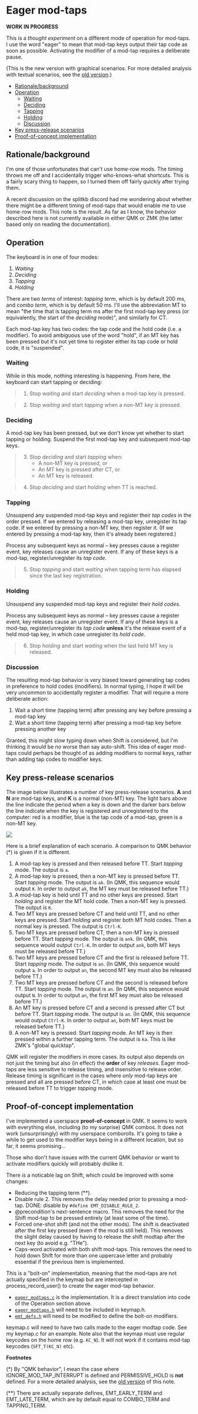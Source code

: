 # Eager mod-taps

**WORK IN PROGRESS**

This is a *thought experiment* on a different mode of operation for mod-taps. I use the word "eager" to mean that mod-tap keys output their tap code as soon as possible. Activating the modifier of a mod-tap requires a deliberate pause.

(This is the new version with graphical scenarios. For more detailed analysis with textual scenarios, see the [old version](eager-modtaps-long.md).) 

<!--ts-->
   * [Rationale/background](#rationalebackground)
   * [Operation](#operation)
      * [Waiting](#waiting)
      * [Deciding](#deciding)
      * [Tapping](#tapping)
      * [Holding](#holding)
      * [Discussion](#discussion)
   * [Key press-release scenarios](#key-press-release-scenarios)
   * [Proof-of-concept implementation](#proof-of-concept-implementation)
<!--te-->

## Rationale/background

I'm one of those unfortunates that can't use home-row mods. The timing throws me off and I accidentally trigger who-knows-what shortcuts. This is a fairly scary thing to happen, so I turned them off fairly quickly after trying them.

A recent discussion on the splitkb discord had me wondering about whether there might be a different timing of mod-taps that would enable me to use home-row mods. This note is the result. As far as I know, the behavior described here is not currently available in either QMK or ZMK (the latter based only on reading the documentation).

## Operation

The keyboard is in one of four modes:

1. *Waiting*
2. *Deciding*
3. *Tapping*
4. *Holding*

There are two *terms* of interest: *tapping term*, which is by default 200 ms, and *combo term*, which is by default 50 ms. I'll use the abbreviation MT to mean "the time that is tapping term ms after the first mod-tap key press (or equivalently, the start of the *deciding* mode)", and similarly for CT.

Each mod-tap key has two codes: the tap code and the hold code (i.e. a modifier). To avoid ambiguous use of the word "hold", if an MT key has been pressed but it's not yet time to register either its tap code or hold code, it is "suspended".

### Waiting

While in this mode, nothing interesting is happening. From here, the keyboard can start tapping or deciding:

> 1. Stop *waiting* and start *deciding* when a mod-tap key is pressed.

> 2. Stop *waiting* and start *tapping* when a non-MT key is pressed.

### Deciding

A mod-tap key has been pressed, but we don't know yet whether to start tapping or holding. Suspend the first mod-tap key and subsequent mod-tap keys.

> 3. Stop *deciding* and start *tapping* when:
>      - A non-MT key is pressed, or
>      - An MT key is pressed after CT, or
>      - An MT key is released.

> 4. Stop *deciding* and start *holding* when TT is reached.

### Tapping

Unsuspend any suspended mod-tap keys and register their *tap codes* in the order pressed. If we entered by releasing a mod-tap key, unregister its tap code. If we entered by pressing a non-MT key, then register it. (If we entered by pressing a mod-tap key, then it's already been registered.)

Process any subsequent keys as normal &ndash; key presses cause a register event, key releases cause an unregister event. If any of these keys is a mod-tap, register/unregister its *tap code*.

> 5. Stop *tapping* and start *waiting* when tapping term has elapsed since the last key registration.

### Holding

Unsuspend any suspended mod-tap keys and register their *hold codes*.

Process any subsequent keys as normal &ndash; key presses cause a register event, key releases cause an unregister event. If any of these keys is a mod-tap, register/unregister its *tap code* **unless** it's the release event of a held mod-tap key, in which case unregister its *hold code*.

> 6. Stop *holding* and start *waiting* when the last held MT key is released.

### Discussion

The resulting mod-tap behavior is very biased toward generating tap codes in preference to hold codes (modifiers). In normal typing, I hope it will be very uncommon to accidentally register a modifier. That will require a more deliberate action:

1. Wait a short time (tapping term) after pressing any key before pressing a mod-tap key
2. Wait a short time (tapping term) after pressing a mod-tap key before pressing another key

Granted, this might slow typing down when Shift is considered, but I'm thinking it would be no worse than say auto-shift. This idea of eager mod-taps could perhaps be thought of as adding modifiers to normal keys, rather than adding tap codes to modifier keys.

## Key press-release scenarios

The image below illustrates a number of key press-release scenarios. **A** and **N** are mod-tap keys, and **K** is a normal (non-MT) key. The light bars above the line indicate the period when a key is down and the darker bars below the line indicate when the key is registered and unregistered to the computer: red is a modifier, blue is the tap code of a mod-tap, green is a non-MT key.

![](images/eager-modtaps.png)

Here is a brief explanation of each scenario. A comparison to QMK behavior (\*) is given if it is different.

1. A mod-tap key is pressed and then released before TT. Start  *tapping* mode. The output is `a`.
2. A mod-tap key is pressed, then a non-MT key is pressed before TT. Start  *tapping* mode. The output is `ak`. (In QMK, this sequence would output `K`. In order to output `ak`, the MT key must be released before TT.)
3. A mod-tap key is held until TT and no other keys are pressed. Start  *holding* and register the MT hold code. Then a non-MT key is pressed. The output is `K`.
4. Two MT keys are pressed before CT and held until TT, and no other keys are pressed. Start  *holding* and register both MT hold codes.  Then a normal key is pressed. The output is `Ctrl-K`.
5. Two MT keys are pressed before CT, then a non-MT key is pressed before TT. Start  *tapping* mode. The output is `ank`. (In QMK, this sequence would output `Ctrl-K`. In order to output `ank`, both MT keys must be released before TT.)
6.  Two MT keys are pressed before CT and the first is released before TT. Start  *tapping* mode. The output is `an`. (In QMK, this sequence would output `a`. In order to output `an`, the second MT key must also be released before TT.)
7.  Two MT keys are pressed before CT and the second is released before TT. Start  *tapping* mode. The output is `an`. (In QMK, this sequence would output `N`. In order to output `an`, the first MT key must also be released before TT.)
8. An MT key is pressed before CT and a second is pressed after CT but before TT. Start  *tapping* mode. The output is `an`. (In QMK, this sequence would output `Ctrl-K`. In order to output `an`, both MT keys must be released before TT.)
9. A non-MT key is pressed. Start  *tapping* mode. An MT key is then pressed within a further tapping term. The output is `ka`. This is like ZMK's "global quicktap".

QMK will register the modifiers in more cases. Its output also depends on not just the timing but also (in effect) the **order** of key *releases*. Eager mod-taps are less sensitive to release timing, and insensitive to release order. Release timing is significant in the cases where *only* mod-tap keys are pressed and all are pressed before CT, in which case at least one must be released before TT to trigger *tapping* mode.

## Proof-of-concept implementation

I've implemented a userspace **proof-of-concept** in QMK. It seems to work with everything else, including (to my surprise) QMK combos. It does not work (unsurprisingly) with my userspace comborolls. It's going to take a while to get used to the modifier keys being in a different location, but so far, it seems promising...

Those who don't have issues with the current QMK behavior or want to activate modifiers quickly will probably dislike it.

There *is* a noticable lag on Shift, which could be improved with some changes:

- Reducing the tapping term (\*\*).
- Disable rule 2. This removes the delay needed prior to pressing a mod-tap. DONE: disable by `#define EMT_DISABLE_RULE_2`.
- @precondition's next-sentence macro. This removes the need for the Shift mod-tap to be pressed entirely (at least some of the time).
- Forced one-shot shift (and not the other mods). The shift is deactivated after the first key pressed (even if the mod is still held). This removes the slight delay caused by having to release the shift modtap after the next key (to avoid e.g. "THe").
- Caps-word activated with both shift mod-taps. This removes the need to hold down Shift for more than one uppercase letter and probably essential if the previous item is implemented.

This is a "bolt-on" implementation, meaning that the mod-taps are not actually specified in the keymap but are intercepted in process_record_user() to create the eager mod-tap behavior.

- [`eager_modtaps.c`](../eager_modtaps.c) is the implementation. It is a direct translation into code of the Operation section above.
- [`eager_modtaps.h`](../eager_modtaps.h) will need to be included in keymap.h.
- [`emt_defs.h`](../emt_defs.h) will need to be modified to define the bolt-on modifiers.

keymap.c will need to have two calls made to the eager modtap code. See my keymap.c for an example. Note also that the keymap must use regular keycodes on the home row (e.g. `KC_N`). It will not work if it contains mod-tap keycodes (`SFT_T(KC_N)` etc).

**Footnotes**

(\*) By "QMK behavior", I mean the case where IGNORE_MOD_TAP_INTERRUPT is defined and PERMISSIVE_HOLD is **not** defined. For a more detailed analysis, see the [old version](eager-modtaps-long.md#versus-qmk) of this note.

(\*\*) There are actually separate defines, EMT_EARLY_TERM and EMT_LATE_TERM, which are by default equal to COMBO_TERM and TAPPING_TERM.
